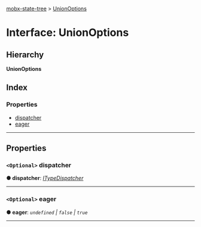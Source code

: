 [mobx-state-tree](../README.md) > [UnionOptions](../interfaces/unionoptions.md)

# Interface: UnionOptions

## Hierarchy

**UnionOptions**

## Index

### Properties

* [dispatcher](unionoptions.md#dispatcher)
* [eager](unionoptions.md#eager)

---

## Properties

<a id="dispatcher"></a>

### `<Optional>` dispatcher

**● dispatcher**: *[ITypeDispatcher](../#itypedispatcher)*

___
<a id="eager"></a>

### `<Optional>` eager

**● eager**: *`undefined` | `false` | `true`*

___


